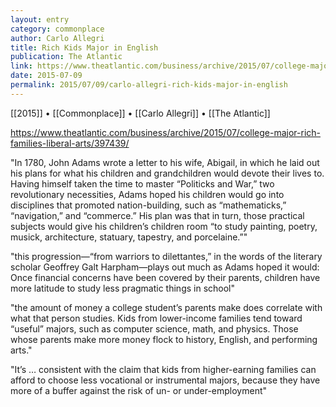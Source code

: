 ```yaml
---
layout: entry
category: commonplace
author: Carlo Allegri
title: Rich Kids Major in English
publication: The Atlantic
link: https://www.theatlantic.com/business/archive/2015/07/college-major-rich-families-liberal-arts/397439/
date: 2015-07-09
permalink: 2015/07/09/carlo-allegri-rich-kids-major-in-english
---
```


[[2015]] • [[Commonplace]] • [[Carlo Allegri]] • [[The Atlantic]] 

https://www.theatlantic.com/business/archive/2015/07/college-major-rich-families-liberal-arts/397439/

"In 1780, John Adams wrote a letter to his wife, Abigail, in which he laid out his plans for what his children and grandchildren would devote their lives to. Having himself taken the time to master “Politicks and War,” two revolutionary necessities, Adams hoped his children would go into disciplines that promoted nation-building, such as “mathematicks,” “navigation,” and “commerce.” His plan was that in turn, those practical subjects would give his children’s children room “to study painting, poetry, musick, architecture, statuary, tapestry, and porcelaine.”"

"this progression—“from warriors to dilettantes,” in the words of the literary scholar Geoffrey Galt Harpham—plays out much as Adams hoped it would: Once financial concerns have been covered by their parents, children have more latitude to study less pragmatic things in school"

"the amount of money a college student’s parents make does correlate with what that person studies. Kids from lower-income families tend toward “useful” majors, such as computer science, math, and physics. Those whose parents make more money flock to history, English, and performing arts."

"It’s … consistent with the claim that kids from higher-earning families can afford to choose less vocational or instrumental majors, because they have more of a buffer against the risk of un- or under-employment"

